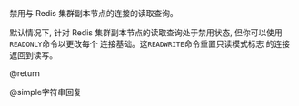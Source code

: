 禁用与 Redis 集群副本节点的连接的读取查询。

默认情况下, 针对 Redis 集群副本节点的读取查询处于禁用状态, 
但你可以使用`READONLY`命令以更改每个
连接基础。这`READWRITE`命令重置只读模式标志
的连接返回到读写。

@return

@simple字符串回复
